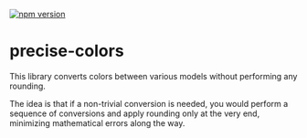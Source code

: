 [![npm version](https://img.shields.io/npm/v/precise-colors?logo=npm&labelColor=black&color=07293F)](https://npmjs.com/package/precise-colors)

# precise-colors

This library converts colors between various models without performing any rounding.

The idea is that if a non-trivial conversion is needed, you would perform a sequence of conversions and apply rounding only at the very end, minimizing mathematical errors along the way.
